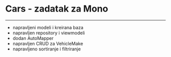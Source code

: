 # Cars - zadatak za Mono
---
- napravljeni modeli i kreirana baza
- napravljen repository i viewmodeli
- dodan AutoMapper
- napravljen CRUD za VehicleMake
- napravljeno sortiranje i filtriranje
